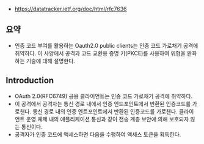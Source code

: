 - https://datatracker.ietf.org/doc/html/rfc7636

## 요약
- 인증 코드 부여를 활용하는 Oauth2.0 public clients는 인증 코드 가로채기 공격에 취약하다. 이 사양에서 공격과 코드 교환용 증명 키(PKCE)를 사용하여 위협을 완화하는 기술에 대해 설명한다.

## Introduction
- OAuth 2.0(RFC6749) 공용 클라이언트는 인증 코드 가로채기 공격에 취약하다.
- 이 공격에서 공격자는 통신 경로 내에서 인증 엔드포인트에서 반환된 인증코드를 가로챈다. 통신 경로 내의 인증 엔트포인트에서 반환된 인증코드를 가로챈다. 클라이언트 운영 체제 내의 애플리케이션 통신과 같이 전송 계층 보안에 의해 보호되자 않는 통신이다.
- 공격자가 인증 코드에 액세스하면 다음을 수행하여 액세스 토큰을 획득한다.
